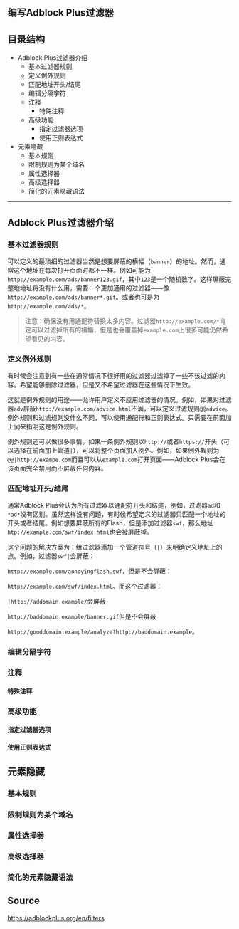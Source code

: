 编写Adblock Plus过滤器----## 目录结构* Adblock Plus过滤器介绍    * 基本过滤器规则    * 定义例外规则    * 匹配地址开头/结尾    * 编辑分隔字符    * 注释        * 特殊注释    * 高级功能        * 指定过滤器选项        * 使用正则表达式* 元素隐藏    * 基本规则    * 限制规则为某个域名    * 属性选择器    * 高级选择器    * 简化的元素隐藏语法<hr>## Adblock Plus过滤器介绍### 基本过滤器规则可以定义的最琐细的过滤器当然是想要屏蔽的横幅（`banner`）的地址。然而，通常这个地址在每次打开页面时都不一样。例如可能为`http://example.com/ads/banner123.gif`，其中`123`是一个随机数字。这样屏蔽完整地地址将没有什么用，需要一个更加通用的过滤器——像`http://example.com/ads/banner*.gif`。或者也可是为`http://example.com/ads/*`。> 注意：确保没有用通配符替换太多内容。过滤器`http://example.com/*`肯定可以过滤掉所有的横幅，但是也会覆盖掉`example.com`上很多可能仍然希望看见的内容。### 定义例外规则有时候会注意到有一些在通常情况下很好用的过滤器过滤掉了一些不该过滤的内容。希望能够删除过滤器，但是又不希望过滤器在这些情况下生效。这就是例外规则的用途——允许用户定义不应用过滤器的情况。例如，如果对过滤器`adv`屏蔽`http://example.com/advice.html`不满，可以定义过滤规则`@@advice`。例外规则和过滤规则没什么不同，可以使用通配符和正则表达式。只需要在前面加上`@@`来指明这是例外规则。例外规则还可以做很多事情。如果一条例外规则以`http://`或者`https://`开头（可以选择在前面加上管道`|`），可以将整个页面加入例外。例如，如果例外规则为`@@|http://exampe.com`而且可以从`example.com`打开页面——Adblock Plus会在该页面完全禁用而不屏蔽任何内容。### 匹配地址开头/结尾通常Adblock Plus会认为所有过滤器以通配符开头和结尾，例如，过滤器`ad`和`*ad*`没有区别。虽然这样没有问题，有时候希望定义的过滤器只匹配一个地址的开头或者结尾。例如想要屏蔽所有的Flash，但是添加过滤器`swf`，那么地址`htp://example.com/swf/index.html`也会被屏蔽掉。这个问题的解决方案为：给过滤器添加一个管道符号（`|`）来明确定义地址上的点。例如，过滤器`swf|`会屏蔽：`http://example.com/annoyingflash.swf`，但是不会屏蔽：`http://example.com/swf/index.html`。而这个过滤器：`|http://addomain.example/`会屏蔽`http://baddomain.example/banner.gif`但是不会屏蔽`http://gooddomain.example/analyze?http://baddomain.example`。### 编辑分隔字符### 注释#### 特殊注释### 高级功能#### 指定过滤器选项#### 使用正则表达式## 元素隐藏### 基本规则### 限制规则为某个域名### 属性选择器### 高级选择器### 简化的元素隐藏语法## Source<https://adblockplus.org/en/filters>